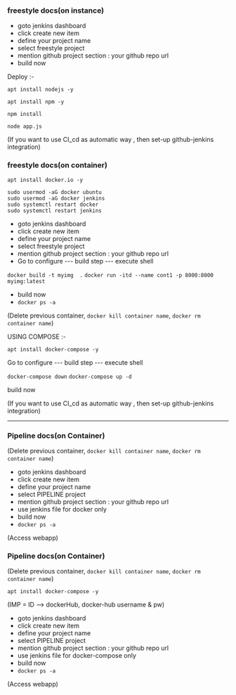 ### freestyle docs(on instance)

  - goto jenkins dashboard
  - click create new item
  - define your project name
  - select freestyle project
  - mention github project section : your github repo url
  - build now


Deploy :-

`apt install nodejs -y`

`apt install npm -y`

`npm install`

`node app.js`

(If you want to use CI_cd as automatic way , then set-up github-jenkins integration)

### freestyle docs(on container)

`apt install docker.io -y`


```
sudo usermod -aG docker ubuntu
sudo usermod -aG docker jenkins
sudo systemctl restart docker
sudo systemctl restart jenkins
```

  - goto jenkins dashboard
  - click create new item
  - define your project name
  - select freestyle project
  - mention github project section : your github repo url
  - Go to configure --- build step --- execute shell

`docker build -t myimg  .`
`docker run -itd --name cont1 -p 8000:8000 myimg:latest`

  - build now
  - `docker ps -a`

(Delete previous container, `docker kill container name`, `docker rm container name`)

USING COMPOSE :-

`apt install docker-compose -y`

Go to configure --- build step --- execute shell

`docker-compose down`
`docker-compose up -d`

build now

(If you want to use CI_cd as automatic way , then set-up github-jenkins integration)

-----



### Pipeline docs(on Container)

(Delete previous container, `docker kill container name`, `docker rm container name`)

  - goto jenkins dashboard
  - click create new item
  - define your project name
  - select PIPELINE project
  - mention github project section : your github repo url
  - use jenkins file for docker only
  - build now
  - `docker ps -a`

(Access webapp)


### Pipeline docs(on Container)

(Delete previous container, `docker kill container name`, `docker rm container name`)

`apt install docker-compose -y`

(IMP = ID --> dockerHub, docker-hub username & pw)

  - goto jenkins dashboard
  - click create new item
  - define your project name
  - select PIPELINE project
  - mention github project section : your github repo url
  - use jenkins file for docker-compose only
  - build now
  - `docker ps -a`

(Access webapp)
